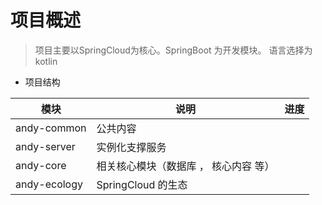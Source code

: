# 项目概述

> 项目主要以SpringCloud为核心。SpringBoot 为开发模块。 语言选择为 kotlin 




* 项目结构

|模块|说明|进度|
| ----|  ----|  -----|
|andy-common|公共内容||
|andy-server|实例化支撑服务||
|andy-core|相关核心模块（数据库 ， 核心内容 等）|||
|andy-ecology|SpringCloud 的生态|||